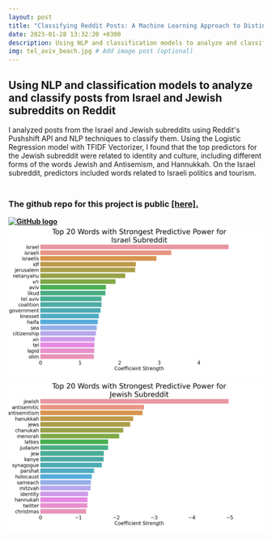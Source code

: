 ```yaml
---
layout: post
title: "Classifying Reddit Posts: A Machine Learning Approach to Distinguishing Between Israel and Jewish Subreddit"
date: 2023-01-28 13:32:20 +0300
description: Using NLP and classification models to analyze and classify posts from Israel and Jewish subreddits on Reddit. # Add post description (optional)
img: tel_aviv_beach.jpg # Add image post (optional)
---
```

## Using NLP and classification models to analyze and classify posts from Israel and Jewish subreddits on Reddit
I analyzed posts from the Israel and Jewish subreddits using Reddit's Pushshift API and NLP techniques to classify them. Using the Logistic Regression model with TFIDF Vectorizer, I found that the top predictors for the Jewish subreddit were related to identity and culture, including different forms of the words Jewish and Antisemism, and Hannukkah. On the Israel subreddit, predictors included words related to Israeli politics and tourism.


### <br>The github repo for this project is public <b><a href="https://github.com/Marvalfr/NLP-project" target="_blank">[here].

<a href="https://github.com/Marvalfr/NLP-project">
  <img src="https://github.githubassets.com/favicons/favicon.svg" width="40" height="40" alt="GitHub logo">
</a>

<img src= "https://github.com/Marvalfr/NLP-project/blob/main/img/Top%2020%20Words%20with%20Strongest%20Predictive%20Power%20for%20Israel%20Subreddit.png">

<img src= "https://github.com/Marvalfr/NLP-project/blob/main/img/Top%2020%20Words%20with%20Strongest%20Predictive%20Power%20for%20Jewish%20Subreddit.png">